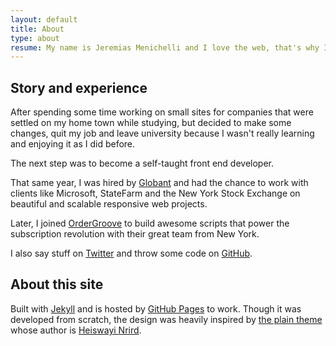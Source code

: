 ```yaml
---
layout: default
title: About
type: about
resume: My name is Jeremias Menichelli and I love the web, that's why I work as a front end developer to make it better, using JavaScript and CSS to build beautiful products, with a big eye on usability and performance.
---
```


## Story and experience

After spending some time working on small sites for companies that were settled on my home town while studying, but decided to make some changes, quit my job and leave university because I wasn't really learning and enjoying it as I did before.

The next step was to become a self-taught front end developer.

That same year, I was hired by <a href="https://www.globant.com" target="_blank">Globant</a> and had the chance to work with clients like Microsoft, StateFarm and the New York Stock Exchange on beautiful and scalable responsive web projects.

Later, I joined <a href="https://www.ordergroove.com" target="_blank">OrderGroove</a> to build awesome scripts that power the subscription revolution with their great team from New York.

I also say stuff on [Twitter][tw] and throw some code on [GitHub][gh].

## About this site

Built with [Jekyll][1] and is hosted by [GitHub Pages][2] to work. Though it was developed from scratch, the design was heavily inspired by [the plain theme][3] whose author is [Heiswayi Nrird][4].

[tw]: https://twitter.com/jeremenichelli
[gh]: https://github.com/jeremenichelli

[1]: https://www.jekyllrb.com
[2]: https://pages.github.com
[3]: https://heiswayi.github.io/the-plain/
[4]: https://github.com/heiswayi
